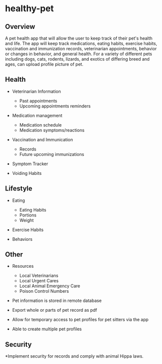 # healthy-pet

## Overview
A pet health app that will allow the user to keep track of their pet's health and life. The app will keep track medications, eating habits, exercise habits, vaccination and immunization records, veterinarian appointments, behavior or changes in behavior, and general health. For a variety of different pets including dogs, cats, rodents, lizards, and exotics of differing breed and ages, can upload profile picture of pet.

## Health

* Veterinarian Information
  * Past appointments
  * Upcoming appointments reminders

* Medication management
  * Medication schedule
  * Medication symptoms/reactions

* Vaccination and Immunication
  * Records
  * Future upcoming immunizations

* Symptom Tracker

* Voiding Habits

## Lifestyle

* Eating
  * Eating Habits
  * Portions
  * Weight

* Exercise Habits

* Behaviors

## Other
* Resources
  * Local Veterinarians
  * Local Urgent Cares
  * Local Animal Emergency Care
  * Poison Control Numbers

* Pet information is stored in remote database
* Export whole or parts of pet record as pdf
* Allow for temporary access to pet profiles for pet sitters via the app
* Able to create multiple pet profiles 

## Security
*Implement security for records and comply with animal Hippa laws. 
